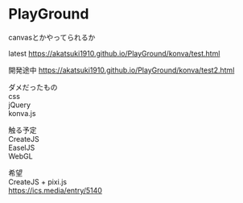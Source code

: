 # PlayGround

canvasとかやってられるか

latest
https://akatsuki1910.github.io/PlayGround/konva/test.html

開発途中
https://akatsuki1910.github.io/PlayGround/konva/test2.html

ダメだったもの  
css  
jQuery  
konva.js   

触る予定  
CreateJS  
EaselJS  
WebGL  

希望  
CreateJS + pixi.js  
https://ics.media/entry/5140
